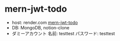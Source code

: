 # mern-jwt-todo
- host: render.com
[mern-jwt-todo](https://mern-jwt-todo.onrender.com/)
- DB: MongoDB, notion-clone
- ダミーアカウント
名前: testtest
パスワード: testtest
